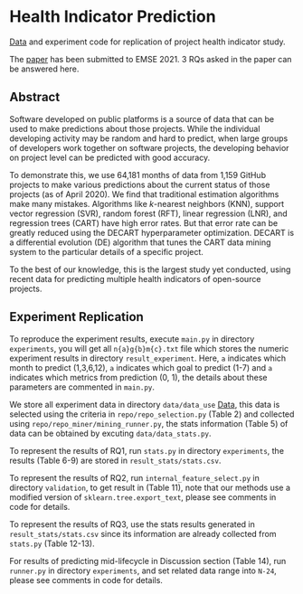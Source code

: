 # Health Indicator Prediction
[Data](https://github.com/PatrickCrossia/Health_Indicator_Prediction/tree/master/data/data_cleaned) and experiment code for replication of project health indicator study.

The [paper](https://arxiv.org/pdf/2006.07240.pdf) has been submitted to EMSE 2021. 3 RQs asked in the paper can be answered here.

## Abstract

Software developed on  public platforms is a source of data that can be used to make predictions about those projects. While the individual developing activity may be random and hard to predict, when large groups of developers work together on software projects, the developing behavior on project level can be predicted with good accuracy. 

To demonstrate this, we use 64,181 months of data from 1,159 GitHub projects to make various predictions about the current status of those projects (as of April 2020). We find that traditional estimation algorithms make many mistakes. Algorithms like $k$-nearest neighbors (KNN), support vector regression (SVR), random forest (RFT), linear regression (LNR), and regression trees (CART) have high error rates. But that error rate can be  greatly reduced using the DECART hyperparameter optimization. DECART is a differential evolution (DE) algorithm that tunes the CART data mining system to the particular details of a specific project.

To the best of our knowledge, this is the largest study yet conducted, using recent data for predicting multiple health indicators of open-source projects. 

## Experiment Replication

To reproduce the experiment results, execute `main.py` in directory `experiments`, you will get all `n{a}g{b}m{c}.txt` file which stores the numeric experiment results in directory `result_experiment`. Here, `a` indicates which month to predict (1,3,6,12), `a` indicates which goal to predict (1-7) and `a` indicates which metrics from prediction (0, 1), the details about these parameters are commented in `main.py`. 

We store all experiment data in directory `data/data_use` [Data](https://github.com/randompeople404/health_indicator_2020/tree/master/data/data_use), this data is selected using the criteria in `repo/repo_selection.py` (Table 2) and collected using `repo/repo_miner/mining_runner.py`, the stats information (Table 5) of data can be obtained by excuting `data/data_stats.py`.

To represent the results of RQ1, run `stats.py` in directory `experiments`, the results (Table 6-9) are stored in `result_stats/stats.csv`.

To represent the results of RQ2, run `internal_feature_select.py` in directory `validation`, to get result in (Table 11), note that our methods use a modified version of `sklearn.tree.export_text`, please see comments in code for details.

To represent the results of RQ3, use the stats results generated in `result_stats/stats.csv` since its information are already collected from `stats.py` (Table 12-13).

For results of predicting mid-lifecycle in Discussion section (Table 14), run `runner.py` in directory `experiments`, and set related data range into `N-24`, please see comments in code for details.
